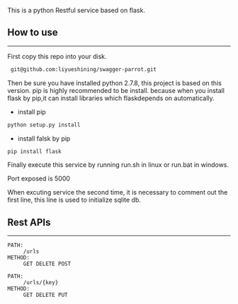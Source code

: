 This is a python Restful service based on flask.

## How to use
***
  First copy this repo into your disk.
  ```bash
   git@github.com:liyueshining/swagger-parrot.git
  ```
  Then be sure you have installed python 2.7.8, this project is based on this version.
  pip is highly recommended to be install. because when you install flask by pip,it can install libraries which flaskdepends on automatically.
  - install pip
  ```bash
  python setup.py install
```
  - install falsk by pip
  ```bash
  pip install flask
  ```
  
  Finally execute this service by running run.sh in linux or run.bat in windows.
  
  Port exposed is 5000
  
  When excuting service the second time, it is necessary to comment out the first line, this line is used to initialize sqlite db.
  
## Rest APIs
***
    PATH:
         /urls
    METHOD:
         GET DELETE POST

    PATH:
         /urls/{key}
    METHOD:
         GET DELETE PUT
